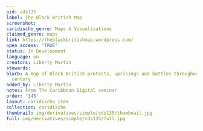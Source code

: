 ```yaml
---
pid: cds135
label: The Black British Map
screenshot: 
caridischo_genre: Maps & Visualizations
claimed_genre: maps
link: https://theblackbritishmap.wordpress.com/
open_access: 'TRUE'
status: In Development
language: en
creators: Liberty Martin
stewards: 
blurb: A map of Black British protests, uprisings and battles throughout the 20th
  century
added_by: Liberty Martin
notes: From The Caribbean Digital seminar
order: '145'
layout: caridischo_item
collection: caridischo
thumbnail: img/derivatives/simple/cds135/thumbnail.jpg
full: img/derivatives/simple/cds135/full.jpg
---
```

